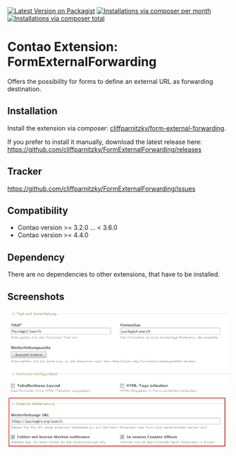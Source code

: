 [![Latest Version on Packagist](http://img.shields.io/packagist/v/cliffparnitzky/form-external-forwarding.svg?style=flat)](https://packagist.org/packages/cliffparnitzky/form-external-forwarding)
[![Installations via composer per month](http://img.shields.io/packagist/dm/cliffparnitzky/form-external-forwarding.svg?style=flat)](https://packagist.org/packages/cliffparnitzky/form-external-forwarding)
[![Installations via composer total](http://img.shields.io/packagist/dt/cliffparnitzky/form-external-forwarding.svg?style=flat)](https://packagist.org/packages/cliffparnitzky/form-external-forwarding)

Contao Extension: FormExternalForwarding
========================================

Offers the possibility for forms to define an external URL as forwarding destination.


Installation
------------

Install the extension via composer: [cliffparnitzky/form-external-forwarding](https://packagist.org/packages/cliffparnitzky/form-external-forwarding).

If you prefer to install it manually, download the latest release here: https://github.com/cliffparnitzky/FormExternalForwarding/releases


Tracker
-------

https://github.com/cliffparnitzky/FormExternalForwarding/issues


Compatibility
-------------

- Contao version >= 3.2.0 ... <  3.6.0
- Contao version >= 4.4.0


Dependency
----------

There are no dependencies to other extensions, that have to be installed.


Screenshots
-----------

![Screenshot](screenshot.jpg)